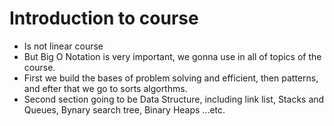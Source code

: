 # Introduction to course

- Is not linear course
- But Big O Notation is very important, we gonna use in all of topics of the course.
- First we build the bases of problem solving and efficient, then patterns, and efter that we go to sorts algorthms. 
- Second section going to be Data Structure, including link list, Stacks and Queues, Bynary search tree, Binary Heaps ...etc.


